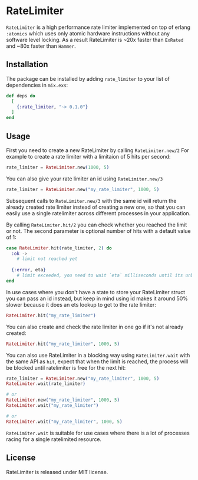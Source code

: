 # RateLimiter

`RateLimiter` is a high performance rate limiter implemented on top of erlang `:atomics`
which uses only atomic hardware instructions without any software level locking.
As a result RateLimiter is ~20x faster than `ExRated` and ~80x faster than `Hammer`.

## Installation

The package can be installed by adding `rate_limiter` to your list of dependencies in `mix.exs`:

```elixir
def deps do
  [
    {:rate_limiter, "~> 0.1.0"}
  ]
end
```

## Usage 

First you need to create a new RateLimiter by calling `RateLimiter.new/2`
For example to create a rate limiter with a limitaion of 5 hits per second:

```elixir
rate_limiter = RateLimiter.new(1000, 5)
```

You can also give your rate limiter an id using `RateLimiter.new/3`

```elixir
rate_limiter = RateLimiter.new("my_rate_limiter", 1000, 5)
```

Subsequent calls to `RateLimiter.new/3` with the same id will return the already created
rate limiter instead of creating a new one, so that you can easily use a single ratelimiter
across different processes in your application.

By calling `RateLimiter.hit/2` you can check whether you reached the limit or not.
The second parameter is optional number of hits with a default value of 1:

```elixir
case RateLimiter.hit(rate_limiter, 2) do
  :ok ->
    # limit not reached yet
    
  {:error, eta}
    # limit exceeded, you need to wait `eta` milliseconds until its unblocked again
end
```

In use cases where you don't have a state to store your RateLimiter struct you can pass
an id instead, but keep in mind using id makes it around 50% slower because it does an
ets lookup to get to the rate limiter:

```elixir
RateLimiter.hit("my_rate_limiter")
```

You can also create and check the rate limiter in one go if it's not already created:

```elixir
RateLimiter.hit("my_rate_limiter", 1000, 5)
```

You can also use RateLimiter in a blocking way using `RateLimiter.wait` with the same API as `hit`,
expect that when the limit is reached, the process will be blocked until ratelimiter is free for the next hit:

```elixir
rate_limiter = RateLimiter.new("my_rate_limiter", 1000, 5)
RateLimiter.wait(rate_limiter)

# or
RateLimiter.new("my_rate_limiter", 1000, 5)
RateLimiter.wait("my_rate_limiter")

# or
RateLimiter.wait("my_rate_limiter", 1000, 5)
```

`RateLimiter.wait` is suitable for use cases where there is a lot of processes racing for a single ratelimited resource.

## License

RateLimiter is released under MIT license.